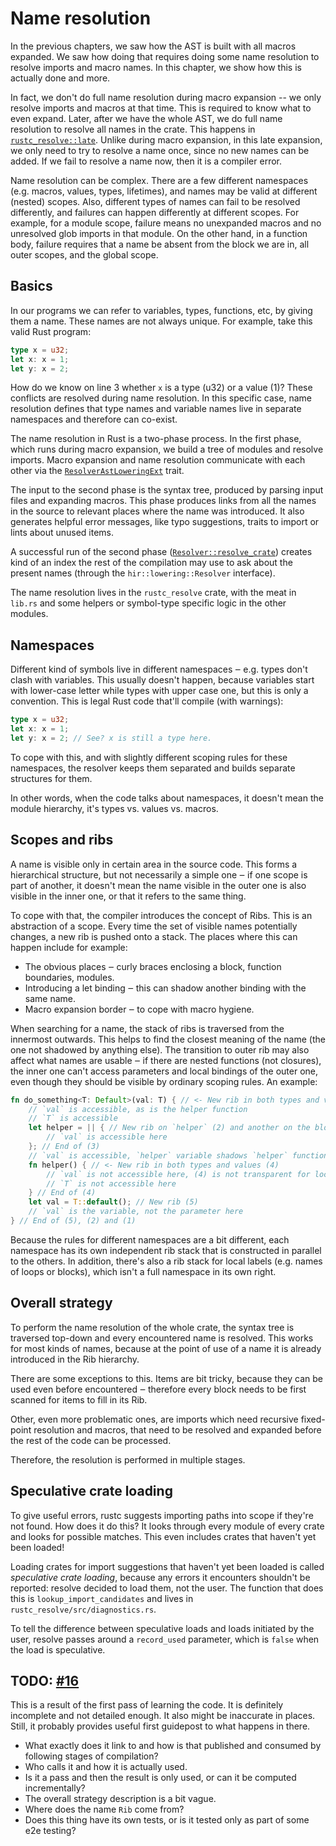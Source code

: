 # Name resolution

<!-- toc -->

In the previous chapters, we saw how the AST is built with all macros expanded.
We saw how doing that requires doing some name resolution to resolve imports
and macro names. In this chapter, we show how this is actually done and more.

In fact, we don't do full name resolution during macro expansion -- we only
resolve imports and macros at that time. This is required to know what to even
expand. Later, after we have the whole AST, we do full name resolution to
resolve all names in the crate. This happens in [`rustc_resolve::late`][late].
Unlike during macro expansion, in this late expansion, we only need to try to
resolve a name once, since no new names can be added. If we fail to resolve a
name now, then it is a compiler error.

Name resolution can be complex. There are a few different namespaces (e.g.
macros, values, types, lifetimes), and names may be valid at different (nested)
scopes. Also, different types of names can fail to be resolved differently, and
failures can happen differently at different scopes. For example, for a module
scope, failure means no unexpanded macros and no unresolved glob imports in
that module. On the other hand, in a function body, failure requires that a
name be absent from the block we are in, all outer scopes, and the global
scope.

[late]: https://doc.rust-lang.org/nightly/nightly-rustc/rustc_resolve/late/index.html

## Basics

In our programs we can refer to variables, types, functions, etc, by giving them
a name. These names are not always unique. For example, take this valid Rust
program:

```rust
type x = u32;
let x: x = 1;
let y: x = 2;
```

How do we know on line 3 whether `x` is a type (u32) or a value (1)? These
conflicts are resolved during name resolution. In this specific case, name
resolution defines that type names and variable names live in separate
namespaces and therefore can co-exist.

The name resolution in Rust is a two-phase process. In the first phase, which runs
during macro expansion, we build a tree of modules and resolve imports. Macro
expansion and name resolution communicate with each other via the
[`ResolverAstLoweringExt`] trait.

The input to the second phase is the syntax tree, produced by parsing input
files and expanding macros. This phase produces links from all the names in the
source to relevant places where the name was introduced. It also generates
helpful error messages, like typo suggestions, traits to import or lints about
unused items.

A successful run of the second phase ([`Resolver::resolve_crate`]) creates kind
of an index the rest of the compilation may use to ask about the present names
(through the `hir::lowering::Resolver` interface).

The name resolution lives in the `rustc_resolve` crate, with the meat in
`lib.rs` and some helpers or symbol-type specific logic in the other modules.

[`Resolver::resolve_crate`]: https://doc.rust-lang.org/nightly/nightly-rustc/rustc_resolve/struct.Resolver.html#method.resolve_crate
[`ResolverAstLoweringExt`]: https://doc.rust-lang.org/nightly/nightly-rustc/rustc_ast_lowering/trait.ResolverAstLoweringExt.html

## Namespaces

Different kind of symbols live in different namespaces ‒ e.g. types don't
clash with variables. This usually doesn't happen, because variables start with
lower-case letter while types with upper case one, but this is only a
convention. This is legal Rust code that'll compile (with warnings):

```rust
type x = u32;
let x: x = 1;
let y: x = 2; // See? x is still a type here.
```

To cope with this, and with slightly different scoping rules for these
namespaces, the resolver keeps them separated and builds separate structures for
them.

In other words, when the code talks about namespaces, it doesn't mean the module
hierarchy, it's types vs. values vs. macros.

## Scopes and ribs

A name is visible only in certain area in the source code. This forms a
hierarchical structure, but not necessarily a simple one ‒ if one scope is
part of another, it doesn't mean the name visible in the outer one is also
visible in the inner one, or that it refers to the same thing.

To cope with that, the compiler introduces the concept of Ribs. This is
an abstraction of a scope. Every time the set of visible names potentially changes,
a new rib is pushed onto a stack. The places where this can happen include for
example:

* The obvious places ‒ curly braces enclosing a block, function boundaries,
  modules.
* Introducing a let binding ‒ this can shadow another binding with the same
  name.
* Macro expansion border ‒ to cope with macro hygiene.

When searching for a name, the stack of ribs is traversed from the innermost
outwards. This helps to find the closest meaning of the name (the one not
shadowed by anything else). The transition to outer rib may also affect
what names are usable ‒ if there are nested functions (not closures),
the inner one can't access parameters and local bindings of the outer one,
even though they should be visible by ordinary scoping rules. An example:

```rust
fn do_something<T: Default>(val: T) { // <- New rib in both types and values (1)
    // `val` is accessible, as is the helper function
    // `T` is accessible
    let helper = || { // New rib on `helper` (2) and another on the block (3)
        // `val` is accessible here
    }; // End of (3)
    // `val` is accessible, `helper` variable shadows `helper` function
    fn helper() { // <- New rib in both types and values (4)
        // `val` is not accessible here, (4) is not transparent for locals
        // `T` is not accessible here
    } // End of (4)
    let val = T::default(); // New rib (5)
    // `val` is the variable, not the parameter here
} // End of (5), (2) and (1)
```

Because the rules for different namespaces are a bit different, each namespace
has its own independent rib stack that is constructed in parallel to the others.
In addition, there's also a rib stack for local labels (e.g. names of loops or
blocks), which isn't a full namespace in its own right.

## Overall strategy

To perform the name resolution of the whole crate, the syntax tree is traversed
top-down and every encountered name is resolved. This works for most kinds of
names, because at the point of use of a name it is already introduced in the Rib
hierarchy.

There are some exceptions to this. Items are bit tricky, because they can be
used even before encountered ‒ therefore every block needs to be first scanned
for items to fill in its Rib.

Other, even more problematic ones, are imports which need recursive fixed-point
resolution and macros, that need to be resolved and expanded before the rest of
the code can be processed.

Therefore, the resolution is performed in multiple stages.

## Speculative crate loading

To give useful errors, rustc suggests importing paths into scope if they're
not found. How does it do this? It looks through every module of every crate
and looks for possible matches. This even includes crates that haven't yet
been loaded!

Loading crates for import suggestions that haven't yet been loaded is called
_speculative crate loading_, because any errors it encounters shouldn't be
reported: resolve decided to load them, not the user. The function that does
this is `lookup_import_candidates` and lives in
`rustc_resolve/src/diagnostics.rs`.

To tell the difference between speculative loads and loads initiated by the
user, resolve passes around a `record_used` parameter, which is `false` when
the load is speculative.

## TODO: [#16](https://github.com/rust-lang/rustc-dev-guide/issues/16)

This is a result of the first pass of learning the code. It is definitely
incomplete and not detailed enough. It also might be inaccurate in places.
Still, it probably provides useful first guidepost to what happens in there.

* What exactly does it link to and how is that published and consumed by
  following stages of compilation?
* Who calls it and how it is actually used.
* Is it a pass and then the result is only used, or can it be computed
  incrementally?
* The overall strategy description is a bit vague.
* Where does the name `Rib` come from?
* Does this thing have its own tests, or is it tested only as part of some e2e
  testing?
